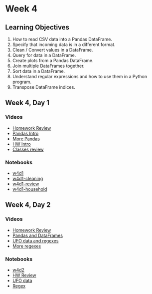 # Week 4

## Learning Objectives

1. How to read CSV data into a Pandas DataFrame.
2. Specify that incoming data is in a different format.
3. Clean / Convert values in a DataFrame.
4. Query for data in a DataFrame.
5. Create plots from a Pandas DataFrame.
6. Join multiple DataFrames together.
7. Sort data in a DataFrame.
8. Understand regular expressions and how to use them in a Python program.
9. Transpose DataFrame indices.

## Week 4, Day 1
### Videos
* [Homework Review](https://youtu.be/NIKvuA4jixI)
* [Pandas Intro](https://youtu.be/URhDDj0T4tk)
* [More Pandas](https://youtu.be/VgibAmGYKgo)
* [HW Intro](https://youtu.be/gSj-0fVWFuw)
* [Classes review](https://youtu.be/mKIzsydWjxA)

### Notebooks
* [w4d1](w4d1.ipynb)
* [w4d1-cleaning](w4d1-cleaning.ipynb)
* [w4d1-review](w4d1-review.ipynb)
* [w4d1-household](w4d1-household.ipynb)

## Week 4, Day 2
### Videos
* [Homework Review](https://youtu.be/n-fsSXsmwmI)
* [Pandas and DataFrames](https://youtu.be/pLPjVD4PaSQ)
* [UFO data and regexes](https://youtu.be/gdAp989dZrw)
* [More regexes](https://youtu.be/yMO5s8PsviM)

### Notebooks
* [w4d2](w4d2.ipynb)
* [HW Review](w4d2-hw-review.ipynb)
* [UFO data](w4d2-ufo.ipynb)
* [Regex](w4d2-regex.ipynb)
